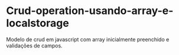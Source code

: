 # Crud-operation-usando-array-e-localstorage
Modelo de crud em javascript com array inicialmente preenchido e validações de campos. 
